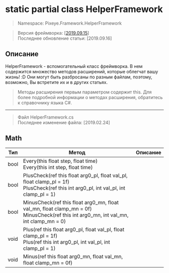 # static partial class HelperFramework
> Namespace: Pixeye.Framework.HelperFramework<br>

> Версия фреймворка: [[2019.09.15](https://github.com/dimmpixeye/actors/tree/2019.9.15)]<br>
> Последнее обновление статьи: [2019.09.16]


## Описание
HelperFramework - вспомогательный класс фреймворка. В нем содержится множество методов расширений, которые облегчат вашу жизнь! :D Они могут быть разбросаны по разным файлам, поэтому, возможно, Вы встретите их и в других статьях.

> Методы расширения первым параметром содержит this. Для более подробной информации о методах расширения, обратитесь к справочнику языка C#.

---

> Файл HelperFramework.cs <br>
> Последнее изменение файла: [2019.02.24]

## Math
| Тип        | Метод                 | Описание
| ---------- | --------------------- | ------------ 
| bool       | Every(this float step, float time) <br> Every(this int step, float time) | 
| bool       | PlusCheck(ref this float arg0_pl, float val_pl, float clamp_pl = 1f) <br> PlusCheck(ref this int arg0_pl, int val_pl, int clamp_pl = 1)  |
| bool       | MinusCheck(ref this float arg0_mn, float val_mn, float clamp_mn = 0f) <br> MinusCheck(ref this int arg0_mn, int val_mn, int clamp_mn = 0)
| void       | Plus(ref this float arg0_pl, float val_pl, float clamp_pl = 1f) <br> Plus(ref this int arg0_pl, int val_pl, int clamp_pl = 1)
| void       | Minus(ref this float arg0_mn, float val_mn, float clamp_mn = 0f) 


